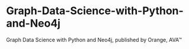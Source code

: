 # Graph-Data-Science-with-Python-and-Neo4j
Graph Data Science with Python and Neo4j, published by Orange, AVA™
